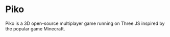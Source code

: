 # Piko
Piko is a 3D open-source multiplayer game running on Three.JS inspired by the popular game Minecraft.
